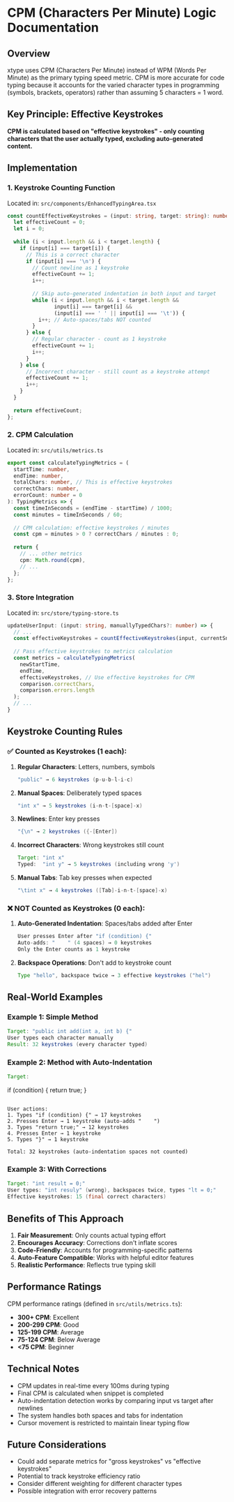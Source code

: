 # CPM (Characters Per Minute) Logic Documentation

## Overview

xtype uses CPM (Characters Per Minute) instead of WPM (Words Per Minute) as the primary typing speed metric. CPM is more accurate for code typing because it accounts for the varied character types in programming (symbols, brackets, operators) rather than assuming 5 characters = 1 word.

## Key Principle: Effective Keystrokes

**CPM is calculated based on "effective keystrokes" - only counting characters that the user actually typed, excluding auto-generated content.**

## Implementation

### 1. Keystroke Counting Function

Located in: `src/components/EnhancedTypingArea.tsx`

```typescript
const countEffectiveKeystrokes = (input: string, target: string): number => {
  let effectiveCount = 0;
  let i = 0;
  
  while (i < input.length && i < target.length) {
    if (input[i] === target[i]) {
      // This is a correct character
      if (input[i] === '\n') {
        // Count newline as 1 keystroke
        effectiveCount += 1;
        i++;
        
        // Skip auto-generated indentation in both input and target
        while (i < input.length && i < target.length && 
               input[i] === target[i] && 
               (input[i] === ' ' || input[i] === '\t')) {
          i++; // Auto-spaces/tabs NOT counted
        }
      } else {
        // Regular character - count as 1 keystroke
        effectiveCount += 1;
        i++;
      }
    } else {
      // Incorrect character - still count as a keystroke attempt
      effectiveCount += 1;
      i++;
    }
  }
  
  return effectiveCount;
};
```

### 2. CPM Calculation

Located in: `src/utils/metrics.ts`

```typescript
export const calculateTypingMetrics = (
  startTime: number,
  endTime: number,
  totalChars: number, // This is effective keystrokes
  correctChars: number,
  errorCount: number = 0
): TypingMetrics => {
  const timeInSeconds = (endTime - startTime) / 1000;
  const minutes = timeInSeconds / 60;
  
  // CPM calculation: effective keystrokes / minutes
  const cpm = minutes > 0 ? correctChars / minutes : 0;
  
  return {
    // ... other metrics
    cpm: Math.round(cpm),
    // ...
  };
};
```

### 3. Store Integration

Located in: `src/store/typing-store.ts`

```typescript
updateUserInput: (input: string, manuallyTypedChars?: number) => {
  // ...
  const effectiveKeystrokes = countEffectiveKeystrokes(input, currentSnippet.code);
  
  // Pass effective keystrokes to metrics calculation
  const metrics = calculateTypingMetrics(
    newStartTime,
    endTime,
    effectiveKeystrokes, // Use effective keystrokes for CPM
    comparison.correctChars,
    comparison.errors.length
  );
  // ...
}
```

## Keystroke Counting Rules

### ✅ Counted as Keystrokes (1 each):

1. **Regular Characters**: Letters, numbers, symbols
   ```java
   "public" → 6 keystrokes (p-u-b-l-i-c)
   ```

2. **Manual Spaces**: Deliberately typed spaces
   ```java
   "int x" → 5 keystrokes (i-n-t-[space]-x)
   ```

3. **Newlines**: Enter key presses
   ```java
   "{\n" → 2 keystrokes ({-[Enter])
   ```

4. **Incorrect Characters**: Wrong keystrokes still count
   ```java
   Target: "int x"
   Typed:  "int y" → 5 keystrokes (including wrong 'y')
   ```

5. **Manual Tabs**: Tab key presses when expected
   ```java
   "\tint x" → 4 keystrokes ([Tab]-i-n-t-[space]-x)
   ```

### ❌ NOT Counted as Keystrokes (0 each):

1. **Auto-Generated Indentation**: Spaces/tabs added after Enter
   ```java
   User presses Enter after "if (condition) {"
   Auto-adds: "    " (4 spaces) → 0 keystrokes
   Only the Enter counts as 1 keystroke
   ```

2. **Backspace Operations**: Don't add to keystroke count
   ```java
   Type "hello", backspace twice → 3 effective keystrokes ("hel")
   ```

## Real-World Examples

### Example 1: Simple Method
```java
Target: "public int add(int a, int b) {"
User types each character manually
Result: 32 keystrokes (every character typed)
```

### Example 2: Method with Auto-Indentation
```java
Target: 
```
if (condition) {
    return true;
}
```

User actions:
1. Types "if (condition) {" → 17 keystrokes
2. Presses Enter → 1 keystroke (auto-adds "    ")
3. Types "return true;" → 12 keystrokes  
4. Presses Enter → 1 keystroke
5. Types "}" → 1 keystroke

Total: 32 keystrokes (auto-indentation spaces not counted)
```

### Example 3: With Corrections
```java
Target: "int result = 0;"
User types: "int resuly" (wrong), backspaces twice, types "lt = 0;"
Effective keystrokes: 15 (final correct characters)
```

## Benefits of This Approach

1. **Fair Measurement**: Only counts actual typing effort
2. **Encourages Accuracy**: Corrections don't inflate scores
3. **Code-Friendly**: Accounts for programming-specific patterns
4. **Auto-Feature Compatible**: Works with helpful editor features
5. **Realistic Performance**: Reflects true typing skill

## Performance Ratings

CPM performance ratings (defined in `src/utils/metrics.ts`):

- **300+ CPM**: Excellent
- **200-299 CPM**: Good  
- **125-199 CPM**: Average
- **75-124 CPM**: Below Average
- **<75 CPM**: Beginner

## Technical Notes

- CPM updates in real-time every 100ms during typing
- Final CPM is calculated when snippet is completed
- Auto-indentation detection works by comparing input vs target after newlines
- The system handles both spaces and tabs for indentation
- Cursor movement is restricted to maintain linear typing flow

## Future Considerations

- Could add separate metrics for "gross keystrokes" vs "effective keystrokes"
- Potential to track keystroke efficiency ratio
- Consider different weighting for different character types
- Possible integration with error recovery patterns
